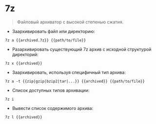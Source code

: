 # 7z

> Файловый архиватор с высокой степенью сжатия.

- Заархивировать файл или директорию:

`7z a {{archived.7z}} {{path/to/file}}`

- Разархивировать существующий 7z архив с исходной структурой директорий:

`7z x {{archived}}`

- Заархивировать, используя специфичный тип архива:

`7z a -t {{zip|gzip|bzip2|tar|...}} {{archived}} {{path/to/file}}`

- Список доступных типов архивации:

`7z i`

- Вывести список cодержимого архива:

`7z l {{archived}}`
